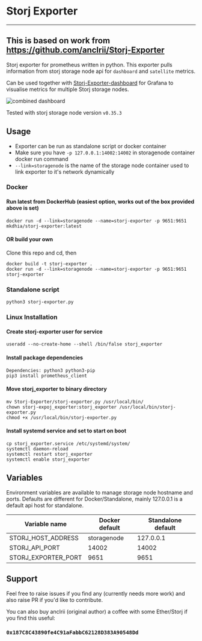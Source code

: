 # Storj Exporter
---
This is based on work from https://github.com/anclrii/Storj-Exporter
---
Storj exporter for prometheus written in python.
This exporter pulls information from storj storage node api for `dashboard` and `satellite` metrics.

Can be used together with [Storj-Exporter-dashboard](https://github.com/anclrii/Storj-Exporter-dashboard) for Grafana to visualise metrics for multiple Storj storage nodes.

![combined dashboard](https://github.com/anclrii/Storj-Exporter-Dashboard/raw/master/combined%20dashboard.png)

Tested with storj storage node version `v0.35.3`

## Usage

* Exporter can be run as standalone script or docker container
* Make sure you have `-p 127.0.0.1:14002:14002` in storagenode container docker run command
* `--link=storagenode` is the name of the storage node container used to link exporter to it's network dynamically

### Docker
#### Run latest from DockerHub (easiest option, works out of the box provided above is set)

    docker run -d --link=storagenode --name=storj-exporter -p 9651:9651 mkdhia/storj-exporter:latest
    
#### OR build your own
Clone this repo and cd, then

    docker build -t storj-exporter .
    docker run -d --link=storagenode --name=storj-exporter -p 9651:9651 storj-exporter

### Standalone script

    python3 storj-exporter.py
   
### Linux Installation

#### Create storj-exporter user for service

    useradd --no-create-home --shell /bin/false storj_exporter

#### Install package dependencies

    Dependencies: python3 python3-pip
    pip3 install prometheus_client
    
#### Move storj_exporter to binary directory

    mv Storj-Exporter/storj-exporter.py /usr/local/bin/
    chown storj-expoj_exporter:storj_exporter /usr/local/bin/storj-exporter.py
    chmod +x /usr/local/bin/storj-exporter.py
   
#### Install systemd service and set to start on boot
    
    cp storj_exporter.service /etc/systemd/system/
    systemctl daemon-reload
    systemctl restart storj_exporter
    systemctl enable storj_exporter

## Variables
Environment variables are available to manage storage node hostname and ports. Defaults are different for Docker/Standalone, mainly 127.0.0.1 is a default api host for standalone.

| Variable name | Docker default | Standalone default |
| --- | --- | --- |
| STORJ_HOST_ADDRESS | storagenode | 127.0.0.1 |
| STORJ_API_PORT | 14002 | 14002 |
| STORJ_EXPORTER_PORT | 9651 | 9651 |

## Support
Feel free to raise issues if you find any (currently needs more work) and also raise PR if you'd like to contribute.

You can also buy anclrii (original author) a coffee with some Ether/Storj if you find this useful:

### `0x187C8C43890fe4C91aFabbC62128D383A90548Dd`
